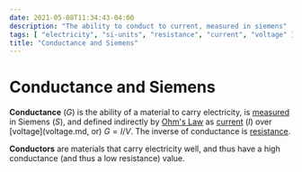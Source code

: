 ```yaml
---
date: 2021-05-08T11:34:43-04:00
description: "The ability to conduct to current, measured in siemens"
tags: [ "electricity", "si-units", "resistance", "current", "voltage" ]
title: "Conductance and Siemens"
---
```


# Conductance and Siemens

**Conductance** ($G$) is the ability of a material to carry electricity, is [measured](si-units.md) in Siemens ($S$), and defined indirectly by [Ohm's Law](ohms-law.md) as [current](current.md) ($I$) over [voltage](voltage.md, or) $G = I/V$. The inverse of conductance is [resistance](resistance.md).

**Conductors** are materials that carry electricity well, and thus have a high conductance (and thus a low resistance) value.
